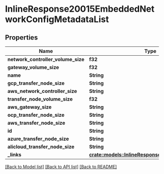 # InlineResponse20015EmbeddedNetworkConfigMetadataList

## Properties

Name | Type | Description | Notes
------------ | ------------- | ------------- | -------------
**network_controller_volume_size** | **f32** |  | 
**gateway_volume_size** | **f32** |  | 
**name** | **String** |  | 
**gcp_transfer_node_size** | **String** |  | 
**aws_network_controller_size** | **String** |  | 
**transfer_node_volume_size** | **f32** |  | 
**aws_gateway_size** | **String** |  | 
**ocp_transfer_node_size** | **String** |  | 
**aws_transfer_node_size** | **String** |  | 
**id** | **String** |  | 
**azure_transfer_node_size** | **String** |  | 
**alicloud_transfer_node_size** | **String** |  | 
**_links** | [**crate::models::InlineResponse2002EmbeddedLinks**](inline_response_200_2__embedded__links.md) |  | 

[[Back to Model list]](../README.md#documentation-for-models) [[Back to API list]](../README.md#documentation-for-api-endpoints) [[Back to README]](../README.md)


